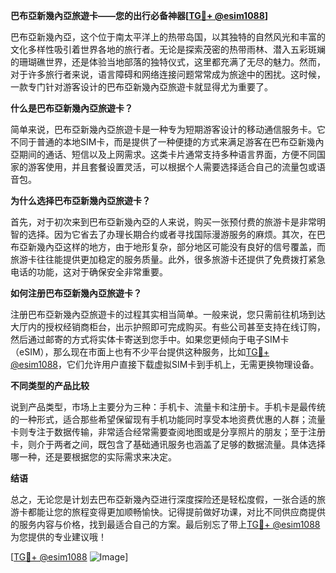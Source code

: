 **巴布亞新幾內亞旅遊卡——您的出行必备神器[[TG💪+ @esim1088](https://t.me/s/esim1088)]**

巴布亞新幾內亞，这个位于南太平洋上的热带岛国，以其独特的自然风光和丰富的文化多样性吸引着世界各地的旅行者。无论是探索茂密的热带雨林、潜入五彩斑斓的珊瑚礁世界，还是体验当地部落的独特仪式，这里都充满了无尽的魅力。然而，对于许多旅行者来说，语言障碍和网络连接问题常常成为旅途中的困扰。这时候，一款专门针对游客设计的巴布亞新幾內亞旅遊卡就显得尤为重要了。

**什么是巴布亞新幾內亞旅遊卡？**

简单来说，巴布亞新幾內亞旅遊卡是一种专为短期游客设计的移动通信服务卡。它不同于普通的本地SIM卡，而是提供了一种便捷的方式来满足游客在巴布亞新幾內亞期间的通话、短信以及上网需求。这类卡片通常支持多种语言界面，方便不同国家的游客使用，并且套餐设置灵活，可以根据个人需要选择适合自己的流量包或语音包。

**为什么选择巴布亞新幾內亞旅遊卡？**

首先，对于初次来到巴布亞新幾內亞的人来说，购买一张预付费的旅游卡是非常明智的选择。因为它省去了办理长期合约或者寻找国际漫游服务的麻烦。其次，在巴布亞新幾內亞这样的地方，由于地形复杂，部分地区可能没有良好的信号覆盖，而旅游卡往往能提供更加稳定的服务质量。此外，很多旅游卡还提供了免费拨打紧急电话的功能，这对于确保安全非常重要。

**如何注册巴布亞新幾內亞旅遊卡？**

注册巴布亞新幾內亞旅遊卡的过程其实相当简单。一般来说，您只需前往机场到达大厅内的授权经销商柜台，出示护照即可完成购买。有些公司甚至支持在线订购，然后通过邮寄的方式将实体卡寄送到您手中。如果您更倾向于电子SIM卡（eSIM），那么现在市面上也有不少平台提供这种服务，比如[TG💪+ @esim1088](https://t.me/s/esim1088)，它们允许用户直接下载虚拟SIM卡到手机上，无需更换物理设备。

**不同类型的产品比较**

说到产品类型，市场上主要分为三种：手机卡、流量卡和注册卡。手机卡是最传统的一种形式，适合那些希望保留现有手机功能同时享受本地资费优惠的人群；流量卡则专注于数据传输，非常适合经常需要查阅地图或是分享照片的朋友；至于注册卡，则介于两者之间，既包含了基础通讯服务也涵盖了足够的数据流量。具体选择哪一种，还是要根据您的实际需求来决定。

**结语**

总之，无论您是计划去巴布亞新幾內亞进行深度探险还是轻松度假，一张合适的旅游卡都能让您的旅程变得更加顺畅愉快。记得提前做好功课，对比不同供应商提供的服务内容与价格，找到最适合自己的方案。最后别忘了带上[TG💪+ @esim1088](https://t.me/s/esim1088)为您提供的专业建议哦！

[[TG💪+ @esim1088](https://t.me/s/esim1088) ![Image](https://i.postimg.cc/4NQfJmqS/Snipaste-2025-05-13-00-14-12.png)]